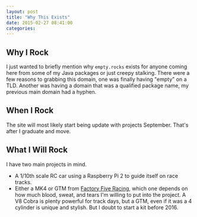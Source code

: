 ```yaml
---
layout: post
title: "Why This Exists"
date: 2015-02-27 08:41:00
categories:
---
```


## Why I Rock
I just wanted to briefly mention why `empty.rocks` exists for anyone
coming here from some of my Java packages or just creepy stalking.
There were a few reasons to grabbing this domain, one was finally having
"empty" on a TLD. Another was having a domain that was a qualified package
name, my previous main domain had a hyphen.

<!-- more -->

## When I Rock
The site will most likely start being update with projects September.
That's after I graduate and move.

## What I Will Rock
I have two main projects in mind.

* A 1/10th scale RC car using a Raspberry Pi 2 to guide itself on race tracks.
* Either a MK4 or GTM from [Factory Five Racing](factoryfive.com), which one depends on how much blood, sweat, and tears I'm willing to put into the project. A V8 Cobra is plenty powerful for track days, but a GTM, even if it was a 4 cylinder is unique and stylish. But I doubt to start a kit before 2016.

